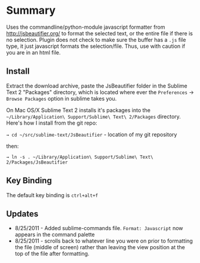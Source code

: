 Summary
=======

Uses the commandline/python-module javascript formatter from http://jsbeautifier.org/ to format the selected text, or the entire file if there is no selection. Plugin does not check to make sure the buffer has a `.js` file type, it just javascript formats the selection/file. Thus, use with caution if you are in an html file.

Install
-------

Extract the download archive, paste the JsBeautifier folder in the Sublime Text 2 "Packages" directory, which is located where ever the `Preferences` -> `Browse Packages` option in sublime takes you.

On Mac OS/X Sublime Text 2 installs it's packages into the `~/Library/Application\ Support/Sublime\ Text\ 2/Packages` directory. Here's how I install from the git repo:

`→ cd ~/src/sublime-text/JsBeautifier` - location of my git repository

then:

`→ ln -s . ~/Library/Application\ Support/Sublime\ Text\ 2/Packages/JsBeautifier`

Key Binding
-----------

The default key binding is `ctrl+alt+f`

Updates
-------

- 8/25/2011 - Added sublime-commands file. `Format: Javascript` now appears in the command palette
- 8/25/2011 - scrolls back to whatever line you were on prior to formatting the file (middle of screen) rather than leaving the view position at the top of the file after formatting.
